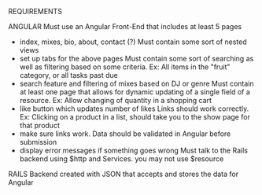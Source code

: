 REQUIREMENTS

ANGULAR
Must use an Angular Front-End that includes at least 5 pages
  - index, mixes, bio, about, contact (?)
Must contain some sort of nested views
  - set up tabs for the above pages
Must contain some sort of searching as well as filtering based on some criteria. Ex: All items in the "fruit" category, or all tasks past due
  - search feature and filtering of mixes based on DJ or genre
Must contain at least one page that allows for dynamic updating of a single field of a resource. Ex: Allow changing of quantity in a shopping cart
  - like button which updates number of likes
Links should work correctly. Ex: Clicking on a product in a list, should take you to the show page for that product
  - make sure links work.
Data should be validated in Angular before submission
  - display error messages if something goes wrong
Must talk to the Rails backend using $http and Services. you may not use $resource

RAILS
Backend created with JSON that accepts and stores the data for Angular
